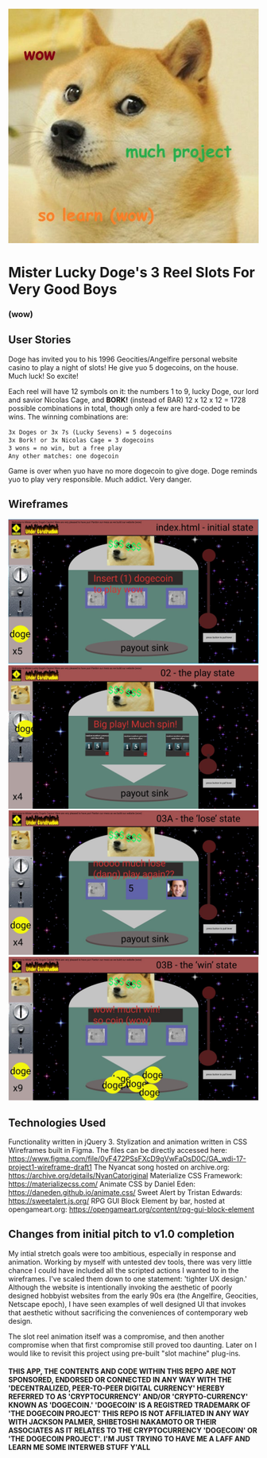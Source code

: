 ![muhc alt so text](https://raw.githubusercontent.com/qchen3301/Mr-Doges-Slot-Machine-4-Very-Good-Boys/master/assets/dogo_logo_for_projo_uno.jpg)
# Mister Lucky Doge's 3 Reel Slots For Very Good Boys
### (wow)

## User Stories
Doge has invited you to his 1996 Geocities/Angelfire personal website casino to play a night of slots! He give yuo 5 dogecoins, on the house. Much luck! So excite!

Each reel will have 12 symbols on it: the numbers 1 to 9, lucky Doge, our lord and savior Nicolas Cage, and **BORK!** (instead of BAR) 12 x 12 x 12 = 1728 possible combinations in total, though only a few are hard-coded to be wins. The winning combinations are:
```
3x Doges or 3x 7s (Lucky Sevens) = 5 dogecoins
3x Bork! or 3x Nicolas Cage = 3 dogecoins
3 wons = no win, but a free play
Any other matches: one dogecoin
```
Game is over when yuo have no more dogecoin to give doge. Doge reminds yuo to play very responsible. Much addict. Very danger. 

## Wireframes
![initialized state](https://raw.githubusercontent.com/qchen3301/Mr-Doges-Slot-Machine-4-Very-Good-Boys/master/wireframe01.jpg)
![play state](https://raw.githubusercontent.com/qchen3301/Mr-Doges-Slot-Machine-4-Very-Good-Boys/master/wireframe02.jpg)
![lose state](https://raw.githubusercontent.com/qchen3301/Mr-Doges-Slot-Machine-4-Very-Good-Boys/master/wireframe03.jpg)
![win state](https://raw.githubusercontent.com/qchen3301/Mr-Doges-Slot-Machine-4-Very-Good-Boys/master/wireframe04.jpg)

## Technologies Used
Functionality written in jQuery 3. 
Stylization and animation written in CSS
Wireframes built in Figma. The files can be directly accessed here: https://www.figma.com/file/0yF472PSsFXcD9gVwFaOsD0C/GA_wdi-17-project1-wireframe-draft1
The Nyancat song hosted on archive.org: https://archive.org/details/NyanCatoriginal
Materialize CSS Framework: https://materializecss.com/
Animate CSS by Daniel Eden: https://daneden.github.io/animate.css/
Sweet Alert by Tristan Edwards: https://sweetalert.js.org/
RPG GUI Block Element by bar, hosted at opengameart.org: https://opengameart.org/content/rpg-gui-block-element

## Changes from initial pitch to v1.0 completion
My intial stretch goals were too ambitious, especially in response and animation. Working by myself with untested dev tools, there was very little chance I could have included all the scripted actions I wanted to in the wireframes. I've scaled them down to one statement: 'tighter UX design.' Although the website is intentionally invoking the aesthetic of poorly designed hobbyist websites from the early 90s era (the Angelfire, Geocities, Netscape epoch), I have seen examples of well designed UI that invokes that aesthetic without sacrificing the conveniences of contemporary web design. 

The slot reel animation itself was a compromise, and then another compromise when that first compromise still proved too daunting. Later on I would like to revisit this project using pre-built "slot machine" plug-ins.

#### THIS APP, THE CONTENTS AND CODE WITHIN THIS REPO ARE NOT SPONSORED, ENDORSED OR CONNECTED IN ANY WAY WITH THE 'DECENTRALIZED, PEER-TO-PEER DIGITAL CURRENCY' HEREBY REFERRED TO AS 'CRYPTOCURRENCY' AND/OR 'CRYPTO-CURRENCY' KNOWN AS 'DOGECOIN.' 'DOGECOIN' IS A REGISTRED TRADEMARK OF 'THE DOGECOIN PROJECT' THIS REPO IS NOT AFFILIATED IN ANY WAY WITH JACKSON PALMER, SHIBETOSHI NAKAMOTO OR THEIR ASSOCIATES AS IT RELATES TO THE CRYPTOCURRENCY 'DOGECOIN' OR 'THE DOGECOIN PROJECT'. I'M JUST TRYING TO HAVE ME A LAFF AND LEARN ME SOME INTERWEB STUFF Y'ALL 
